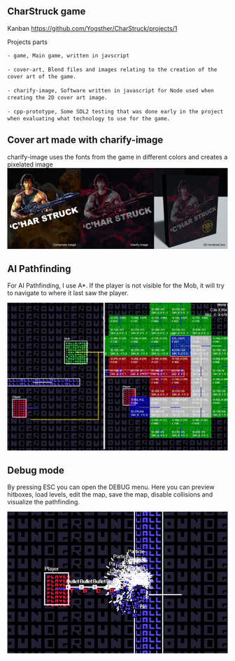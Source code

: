 ## CharStruck game

Kanban https://github.com/Yogsther/CharStruck/projects/1

Projects parts

```
- game, Main game, written in javscript

- cover-art, Blend files and images relating to the creation of the cover art of the game.

- charify-image, Software written in javascript for Node used when creating the 2D cover art image.

- cpp-prototype, Some SDL2 testing that was done early in the project when evaluating what technology to use for the game.
```

## Cover art made with charify-image

charify-image uses the fonts from the game in different colors and creates a pixelated image
![](images/cover-art-creation.png)

## AI Pathfinding

For AI Pathfinding, I use A\*. If the player is not visible for the Mob, it will try to navigate to where it last saw the player.

![](images/a-star-sh.png)

## Debug mode

By pressing ESC you can open the DEBUG menu. Here you can preview hitboxes, load levels, edit the map, save the map, disable collisions and visualize the pathfinding.

![](images/debug-sh.png)

